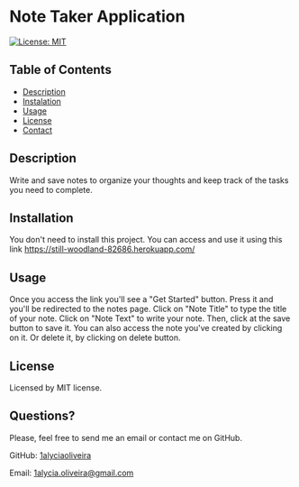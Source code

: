 # Note Taker Application

[![License: MIT](https://img.shields.io/badge/License-MIT-yellow.svg)](https://opensource.org/licenses/MIT)
  
## Table of Contents
* [Description](#description)
* [Instalation](#instalation)
* [Usage](#usage)
* [License](#license)
* [Contact](#contact)

## Description
Write and save notes to organize your thoughts and keep track of the tasks you need to complete.

## Installation
You don't need to install this project. You can access and use it using this link https://still-woodland-82686.herokuapp.com/ 

## Usage
Once you access the link you'll see a "Get Started" button. Press it and you'll be redirected to the notes page. Click on "Note Title" to type the title of your note. Click on "Note Text" to write your note. Then, click at the save button to save it. You can also access the note you've created by clicking on it. Or delete it, by clicking on delete button.

## License
Licensed by MIT license.

## Questions?
Please, feel free to send me an email or contact me on GitHub.

GitHub: [1alyciaoliveira](https://github.com/1alyciaoliveira)

Email: 1alycia.oliveira@gmail.com

